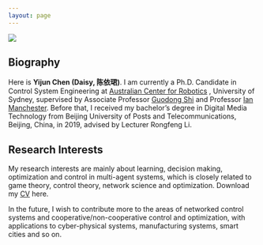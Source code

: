 ```yaml
---
layout: page
---
```


<img src="https://chyj528.github.io/yijunchen.jpg">

## Biography

Here is **Yijun Chen (Daisy, 陈依珺)**. I am currently a Ph.D. Candidate in Control
System Engineering
at [Australian Center for Robotics](https://www.sydney.edu.au/engineering/our-research/robotics-and-intelligent-systems/australian-centre-for-field-robotics.html)
, University of Sydney, supervised by Associate
Professor [Guodong Shi](https://www.sydney.edu.au/engineering/about/our-people/academic-staff/guodong-shi.html)
and
Professor [Ian Manchester](https://www.sydney.edu.au/engineering/about/our-people/academic-staff/ian-manchester.html). 
Before that, I received my bachelor’s degree in Digital Media Technology from
Beijing University of Posts and Telecommunications, Beijing, China, in 2019,
advised by Lecturer Rongfeng Li.



## Research Interests


My research interests are mainly about learning, decision making, optimization
and control in multi-agent systems, which is closely related to game theory,
control theory, network science and optimization. Download my [CV](https://chyj528.github.io/file/CV-Yijun_Chen.pdf) here.

<div class="no-indent">
In the future, I wish to contribute more to the areas of networked control
systems and cooperative/non-cooperative control and optimization, with
applications to cyber-physical systems, manufacturing systems, smart cities and
so on. 
      

</div> 
 


